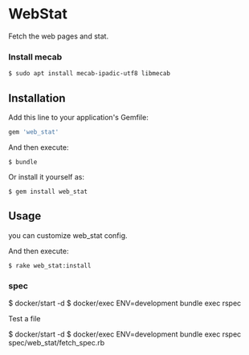 # WebStat

Fetch the web pages and stat.

### Install mecab

    $ sudo apt install mecab-ipadic-utf8 libmecab

## Installation

Add this line to your application's Gemfile:

```ruby
gem 'web_stat'
```

And then execute:

    $ bundle

Or install it yourself as:

    $ gem install web_stat

## Usage

you can customize web_stat config.

And then execute:

    $ rake web_stat:install

### spec

  $ docker/start -d
  $ docker/exec ENV=development bundle exec rspec

Test a file

  $ docker/start -d
  $ docker/exec ENV=development bundle exec rspec spec/web_stat/fetch_spec.rb 
